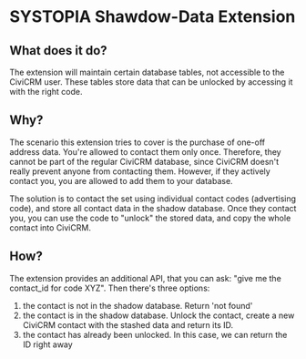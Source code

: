 # SYSTOPIA Shawdow-Data Extension

## What does it do?

The extension will maintain certain database tables, not accessible to the CiviCRM user. These tables store data that can be unlocked by accessing it with the right code.

## Why?

The scenario this extension tries to cover is the purchase of one-off address data. You're allowed to contact them only once. Therefore, they cannot be part of the regular CiviCRM database, since CiviCRM doesn't really prevent anyone from contacting them. However, if they actively contact you, you are allowed to add them to your database. 

The solution is to contact the set using individual contact codes (advertising code), and store all contact data in the shadow database. Once they contact you, you can use the code to "unlock" the stored data, and copy the whole contact into CiviCRM.

## How?

The extension provides an additional API, that you can ask: "give me the contact_id for code XYZ". Then there's three options:
1. the contact is not in the shadow database. Return 'not found'
1. the contact is in the shadow database. Unlock the contact, create a new CiviCRM contact with the stashed data and return its ID.
1. the contact has already been unlocked. In this case, we can return the ID right away
